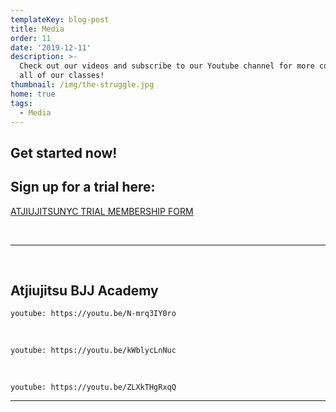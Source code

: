 ```yaml
---
templateKey: blog-post
title: Media
order: 11
date: '2019-12-11'
description: >-
  Check out our videos and subscribe to our Youtube channel for more content on
  all of our classes!
thumbnail: /img/the-struggle.jpg
home: true
tags:
  - Media
---
```


## Get started now!

## Sign up for a trial here:

<a
            href="javascript:void(
        window.open(
          'https://form.jotform.com/200527521454145',
          'blank',
          'scrollbars=yes,
          toolbar=no,
          width=700,
          height=500'
        )
      )
    "
          >
ATJIUJITSUNYC TRIAL MEMBERSHIP FORM
</a>

<br>

---

<br>

## Atjiujitsu BJJ Academy

`youtube: https://youtu.be/N-mrq3IY0ro`

<br>

`youtube: https://youtu.be/kWblycLnNuc`

<br>

`youtube: https://youtu.be/ZLXkTHgRxqQ`

---
